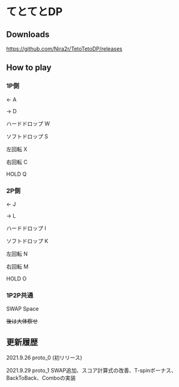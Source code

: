 # てとてとDP

## Downloads
https://github.com/Nira2r/TetoTetoDP/releases

## How to play
### 1P側
← A

→ D

ハードドロップ W

ソフトドロップ S

左回転 X

右回転 C

HOLD Q

### 2P側

← J

→ L

ハードドロップ I

ソフトドロップ K

左回転 N

右回転 M

HOLD O

### 1P2P共通

SWAP Space

~~後は大体察せ~~

## 更新履歴

2021.9.26 proto_0 (初リリース)

2021.9.29 proto_1 SWAP追加、スコア計算式の改善、T-spinボーナス、BackToBack、Comboの実装
